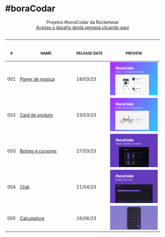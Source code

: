 # #boraCodar

<p align="center">
    Projetos #boraCodar da Rocketseat <br>
    <a href="https://boracodar.dev">Acesse o desafio desta semana clicando aqui</a><br>
    <br><table>
    <thead>
        <tr>
            <th align="center">
                <img width="20" height="1"> 
                <p>
                    <small>#</small>
                </p>
            </th>
            <th align="center">
                <img width="300" height="1"> 
                <p> 
                    <small>
                        NAME
                    </small>
                </p>
            </th>
            <th align="left">
                <img width="140" height="1">
                <p align="left"> 
                    <small>
                    RELEASE DATE
                    </small>
                </p>
            </th>
            <th align="center">
                <img width="201" height="1">
                <p align="center"> 
                    <small>
                    PREVIEW
                    </small>
                </p>
            </th>
        </tr>
    </thead>
    <tbody>
        <tr>
            <td>001</td>
            <td><a href="./001">Player de música</a></td>
            <td>18/03/23</td>
            <td align="center">
            <a href="001"><img width="300px" src="./001/.github/musicPlayer.png" /></a></td>
        </tr>
        <tr>
            <td>002</td>
            <td><a href="./002">Card de produto</a></td>
            <td>23/03/23</td>
            <td align="center">
            <a href="002"><img width="300px" src="./002/.github/productCard.png" /></a></td>
        </tr>
        <tr>
            <td>003</td>
            <td><a href="./003">Botões e cursores</a></td>
            <td>27/03/23</td>
            <td align="center">
            <a href="003"><img width="300px" src="./003/.github/ButtonsCursors.png" /></a></td>
        </tr>
        <tr>
            <td>004</td>
            <td><a href="./004">Chat</a></td>
            <td>11/04/23</td>
            <td align="center">
            <a href="004"><img width="300px" src="./004/.github/chat.png" /></a></td>
        </tr>
        <tr>
            <td>005</td>
            <td><a href="./005">Calculadora</a></td>
            <td>16/06/23</td>
            <td align="center">
            <a href="005"><img width="300px" src="./005/.github/preview.jpeg" /></a></td>
        </tr>
    </tbody>
</table></p>
